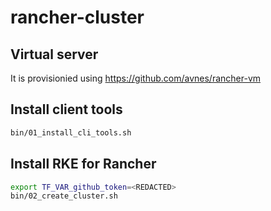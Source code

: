 # rancher-cluster

## Virtual server

It is provisionied using <https://github.com/avnes/rancher-vm>

## Install client tools

```bash
bin/01_install_cli_tools.sh
```

## Install RKE for Rancher

```bash
export TF_VAR_github_token=<REDACTED>
bin/02_create_cluster.sh
```
